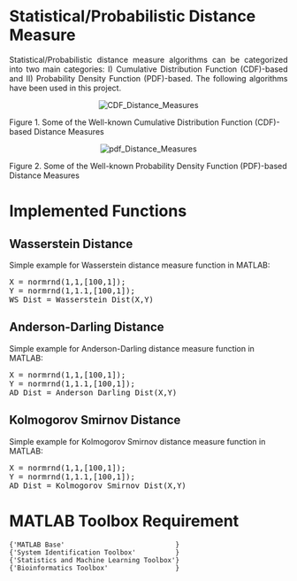 # Statistical/Probabilistic Distance Measure
<p align = "justify">Statistical/Probabilistic distance measure algorithms can be categorized into two main categories: I) Cumulative Distribution Function (CDF)-based and II) Probability Density Function (PDF)-based. The following algorithms have been used in this project.</p>

<p align="center">
 <img src="https://github.com/ISorokos/SafeML/blob/master/Implementation_in_MATLAB/Figures/CDF_Distance_Measures.png" alt="CDF_Distance_Measures">
 <figcaption>Figure 1. Some of the Well-known Cumulative Distribution Function (CDF)-based Distance Measures</figcaption>
</p>

<p align="center">
 <img src="https://github.com/ISorokos/SafeML/blob/master/Implementation_in_MATLAB/Figures/pdf_Distance_Measures.png" alt="pdf_Distance_Measures">
 <figcaption>Figure 2. Some of the Well-known Probability Density Function (PDF)-based Distance Measures</figcaption>
</p>

# Implemented Functions

## Wasserstein Distance
Simple example for Wasserstein distance measure function in MATLAB:

<pre>X = normrnd(1,1,[100,1]);
Y = normrnd(1,1.1,[100,1]);
WS_Dist = Wasserstein_Dist(X,Y)</pre>

## Anderson-Darling Distance
Simple example for Anderson-Darling distance measure function in MATLAB:

<pre>X = normrnd(1,1,[100,1]);
Y = normrnd(1,1.1,[100,1]);
AD_Dist = Anderson_Darling_Dist(X,Y)</pre>

## Kolmogorov Smirnov Distance
Simple example for Kolmogorov Smirnov distance measure function in MATLAB:

<pre>X = normrnd(1,1,[100,1]);
Y = normrnd(1,1.1,[100,1]);
AD_Dist = Kolmogorov_Smirnov_Dist(X,Y)</pre>

# MATLAB Toolbox Requirement
    {'MATLAB Base'                            }
    {'System Identification Toolbox'          }
    {'Statistics and Machine Learning Toolbox'}
    {'Bioinformatics Toolbox'                 }
